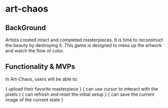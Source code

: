 # art-chaos

## BackGround
Artists created intact and completed masterpieces. It is time to reconstruct the beauty by destroying it. This game is designed to mess up the artwork and watch the flow of color.

## Functionality & MVPs
In Art-Chaos, users will be able to:

{ upload their favorite masterpiece }
{ can use cursor to interact with the pixels }
{ can refresh and reset the initial setup }
{ can save the current image of the current state }

